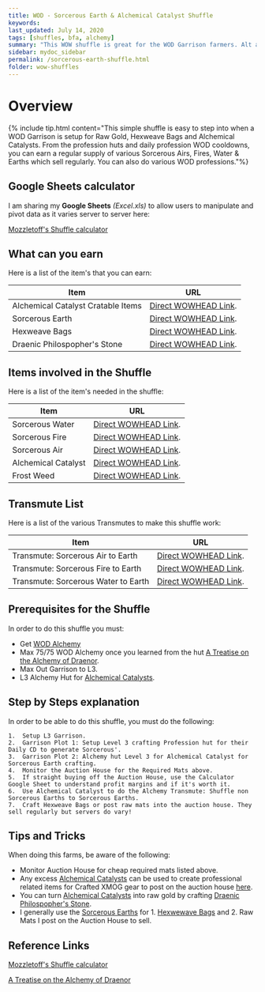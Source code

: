 ```yaml
---
title: WOD - Sorcerous Earth & Alchemical Catalyst Shuffle
keywords:
last_updated: July 14, 2020
tags: [shuffles, bfa, alchemy]
summary: "This WOW shuffle is great for the WOD Garrison farmers. Alt armies unite! This shuffle explains how to get various Sorcerous elements to make Sorcerous Earths and Alchemical Catalyst Items."
sidebar: mydoc_sidebar
permalink: /sorcerous-earth-shuffle.html
folder: wow-shuffles
---
```


# Overview
{% include tip.html content="This simple shuffle is easy to step into when a WOD Garrison is setup for Raw Gold, Hexweave Bags and Alchemical Catalysts. From the profession huts and daily profession WOD cooldowns, you can earn a regular supply of various Sorcerous Airs, Fires, Water & Earths which sell regularly. You can also do various WOD professions."%}

## Google Sheets calculator
I am sharing my **Google Sheets** _(Excel.xls)_ to allow users to manipulate and pivot data as it varies server to server here:

[Mozzletoff's Shuffle calculator](https://docs.google.com/spreadsheets/d/1jO4kQFkItc83bajJPy0vtVlVm1adr-f4Gtc5yXdO4ng/edit?usp=sharing)

## What can you earn

Here is a list of the item's that you can earn:

|Item|URL|
|-------|--------|
|Alchemical Catalyst Cratable Items|[Direct WOWHEAD Link](https://www.wowhead.com/item=108996/alchemical-catalyst#reagent-for).|
|Sorcerous Earth|[Direct WOWHEAD Link](https://www.wowhead.com/item=113263/sorcerous-earth).|
|Hexweave Bags|[Direct WOWHEAD Link](https://www.wowhead.com/item=114821/hexweave-bag).|
|Draenic Philospopher's Stone|[Direct WOWHEAD Link](https://www.wowhead.com/spell=156560/draenic-philosophers-stone).|

## Items involved in the Shuffle

Here is a list of the item's needed in the shuffle:

|Item|URL|
|-------|--------|
|Sorcerous Water|[Direct WOWHEAD Link](https://www.wowhead.com/item=113262/sorcerous-water).|
|Sorcerous Fire|[Direct WOWHEAD Link](https://www.wowhead.com/item=113261/sorcerous-fire).|
|Sorcerous Air|[Direct WOWHEAD Link](https://www.wowhead.com/item=113264/sorcerous-air).|
|Alchemical Catalyst|[Direct WOWHEAD Link](https://www.wowhead.com/item=108996/alchemical-catalyst).|
|Frost Weed|[Direct WOWHEAD Link](https://www.wowhead.com/item=109124/frostweed).|

## Transmute List

Here is a list of the various Transmutes to make this shuffle work:

|Item|URL|
|-------|--------|
|Transmute: Sorcerous Air to Earth|[Direct WOWHEAD Link](https://www.wowhead.com/spell=181637/transmute-sorcerous-air-to-earth).|
|Transmute: Sorcerous Fire to Earth|[Direct WOWHEAD Link](https://www.wowhead.com/spell=181625/transmute-sorcerous-fire-to-earth).|
|Transmute: Sorcerous Water to Earth|[Direct WOWHEAD Link](https://www.wowhead.com/spell=181629/transmute-sorcerous-water-to-earth).|


## Prerequisites for the Shuffle
In order to do this shuffle you must:

* Get [WOD Alchemy](https://www.wow-professions.com/guides/draenor-alchemy-leveling)
* Max 75/75 WOD Alchemy once you learned from the hut [A Treatise on the Alchemy of Draenor](https://www.wowhead.com/item=109558/a-treatise-on-the-alchemy-of-draenor).
* Max Out Garrison to L3.
* L3 Alchemy Hut for [Alchemical Catalysts](https://www.wowhead.com/item=108996/alchemical-catalyst).

## Step by Steps explanation
In order to be able to do this shuffle, you must do the following:

```
1.  Setup L3 Garrison.
2.  Garrison Plot 1: Setup Level 3 crafting Profession hut for their Daily CD to generate Sorcerous'.
3.  Garrison Plot 2: Alchemy hut Level 3 for Alchemical Catalyst for Sorcerous Earth crafting.
4.  Monitor the Auction House for the Required Mats above.
5.  If straight buying off the Auction House, use the Calculator Google Sheet to understand profit margins and if it's worth it.
6.  Use Alchemical Catalyst to do the Alchemy Transmute: Shuffle non Sorcerous Earths to Sorcerous Earths.
7.  Craft Hexweave Bags or post raw mats into the auction house. They sell regularly but servers do vary!
```

## Tips and Tricks
When doing this farms, be aware of the following:

* Monitor Auction House for cheap required mats listed above.
* Any excess [Alchemical Catalysts](https://www.wowhead.com/item=108996/alchemical-catalyst) can be used to create professional related items for Crafted XMOG gear to post on the auction house [here](https://www.wowhead.com/item=108996/alchemical-catalyst#reagent-for).
* You can turn [Alchemical Catalysts](https://www.wowhead.com/item=108996/alchemical-catalyst) into raw gold by crafting  [Draenic Philospopher's Stone](https://www.wowhead.com/spell=156560/draenic-philosophers-stone).
* I generally use the [Sorcerous Earths](https://www.wowhead.com/item=113263/sorcerous-earth) for 1. [Hexwewave Bags](https://www.wowhead.com/item=114821/hexweave-bag) and 2. Raw Mats I post on the Auction House to sell.

## Reference Links
[Mozzletoff's Shuffle calculator](https://docs.google.com/spreadsheets/d/1jO4kQFkItc83bajJPy0vtVlVm1adr-f4Gtc5yXdO4ng/edit?usp=sharing)

[A Treatise on the Alchemy of Draenor](https://www.wowhead.com/item=109558/a-treatise-on-the-alchemy-of-draenor)

